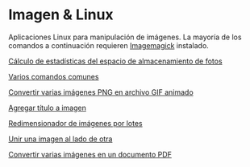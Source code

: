 # Imagen & Linux

Aplicaciones Linux para manipulación de imágenes.
La mayoría de los comandos a continuación requieren [Imagemagick](https://imagemagick.org/) instalado.

[Cálculo de estadísticas del espacio de almacenamiento de fotos](01/)

[Varios comandos comunes](/trabajo%20con%20imágenes.txt)

[Convertir varias imágenes PNG en archivo GIF animado](/img_conv_pngs_gif.sh)

[Agregar título a imagen](/img_agregar_titulo.sh)

[Redimensionador de imágenes por lotes](/img-batch-resize.sh)

[Unir una imagen al lado de otra](/img_combinar.sh)

[Convertir varias imágenes en un documento PDF](/img_conv_mult_jpgs_pdf.sh)

